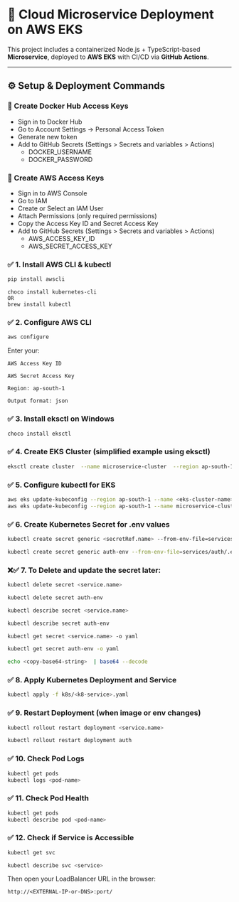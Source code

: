 # 🚀 Cloud Microservice Deployment on AWS EKS

This project includes a containerized Node.js + TypeScript-based **Microservice**,
deployed to **AWS EKS** with CI/CD via **GitHub Actions**.

---

## ⚙️ Setup & Deployment Commands

### 🔐 Create Docker Hub Access Keys
  - Sign in to Docker Hub
  - Go to Account Settings → Personal Access Token
  - Generate new token
  - Add to GitHub Secrets (Settings > Secrets and variables > Actions)
    - DOCKER_USERNAME 
    - DOCKER_PASSWORD

### 🔐 Create AWS Access Keys
  - Sign in to AWS Console
  - Go to IAM
  - Create or Select an IAM User
  - Attach Permissions (only required permissions)
  - Copy the Access Key ID and Secret Access Key
  - Add to GitHub Secrets (Settings > Secrets and variables > Actions)
    - AWS_ACCESS_KEY_ID 
    - AWS_SECRET_ACCESS_KEY

### ✅ 1. Install AWS CLI & kubectl

```bash
pip install awscli
```
```
choco install kubernetes-cli
OR
brew install kubectl
```

### ✅ 2. Configure AWS CLI

```bash
aws configure
```
Enter your:

`AWS Access Key ID`

`AWS Secret Access Key`

`Region: ap-south-1`

`Output format: json`

### ✅ 3. Install eksctl on Windows

```bash
choco install eksctl
```

### ✅ 4. Create EKS Cluster (simplified example using eksctl)

```bash
eksctl create cluster  --name microservice-cluster  --region ap-south-1  --nodegroup-name standard-workers  --node-type t3.medium  --nodes 2
```

### ✅ 5. Configure kubectl for EKS

```bash
aws eks update-kubeconfig --region ap-south-1 --name <eks-cluster-name>
aws eks update-kubeconfig --region ap-south-1 --name microservice-cluster-t3-medium
```

### ✅  6. Create Kubernetes Secret for .env values
```bash 
kubectl create secret generic <secretRef.name> --from-env-file=services/<service-folder>/.env.docker

kubectl create secret generic auth-env --from-env-file=services/auth/.env.docker
```
### ❌✅  7. To Delete and update the secret later:
```bash 
kubectl delete secret <service.name>

kubectl delete secret auth-env
```

```bash 
kubectl describe secret <service.name>

kubectl describe secret auth-env
```
```bash 
kubectl get secret <service.name> -o yaml

kubectl get secret auth-env -o yaml
```
```bash 
echo <copy-base64-string>  | base64 --decode
```
### ✅ 8. Apply Kubernetes Deployment and Service
```bash 
kubectl apply -f k8s/<k8-service>.yaml
```
### ✅ 9. Restart Deployment (when image or env changes)
```bash 
kubectl rollout restart deployment <service.name>

kubectl rollout restart deployment auth
```
### ✅ 10. Check Pod Logs

```bash 
kubectl get pods
kubectl logs <pod-name>
```
### ✅ 11. Check Pod Health
```bash 
kubectl get pods
kubectl describe pod <pod-name>
```

### ✅ 12. Check if Service is Accessible
```bash 
kubectl get svc
```
```bash 
kubectl describe svc <service>
```

Then open your LoadBalancer URL in the browser:
```curl 
http://<EXTERNAL-IP-or-DNS>:port/
```
